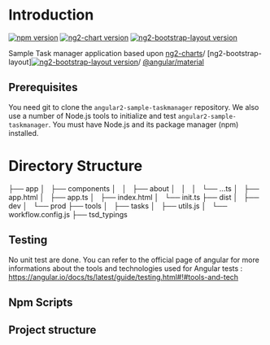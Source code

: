 # Introduction
[![npm version](https://badge.fury.io/js/%40angular%2Fmaterial.svg)](https://www.npmjs.com/package/%40angular%2Fmaterial)
[![ng2-chart version](https://badge.fury.io/js/ng2-charts.svg)](https://www.npmjs.com/package/ng2-charts)
[![ng2-bootstrap-layout version](https://badge.fury.io/js/ng2-bootstrap-layout.svg)](https://www.npmjs.com/package/ng2-bootstrap-layout)



Sample Task manager application based upon [ng2-charts](https://github.com/valor-software/ng2-charts)/ [ng2-bootstrap-layout][![ng2-bootstrap-layout version](https://badge.fury.io/js/ng2-bootstrap-layout.svg)](https://www.npmjs.com/package/ng2-bootstrap-layout)/ [@angular/material](https://github.com/angular/material2)

## Prerequisites
You need git to clone the `angular2-sample-taskmanager` repository.
We also use a number of Node.js tools to initialize and test `angular2-sample-taskmanager`. You must have Node.js
and its package manager (npm) installed.

# Directory Structure

├── app
│   ├── components
│   │   ├── about
│   │   │   └── ...ts
│   ├── app.html
│   ├── app.ts
│   ├── index.html
│   └── init.ts
├── dist
│   ├── dev
│   └── prod
├── tools
│   ├── tasks
│   ├── utils.js
│   └── workflow.config.js
├── tsd_typings

## Testing
No unit test are done. 
You can refer to the official page of angular for more informations about the tools and technologies used for Angular tests :
https://angular.io/docs/ts/latest/guide/testing.html#!#tools-and-tech

## Npm Scripts
## Project structure

